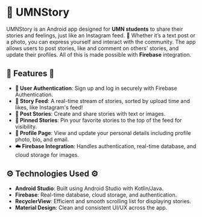 # 📱 **UMNStory** 

UMNStory is an Android app designed for **UMN students** to share their stories and feelings, just like an Instagram feed. 📸 Whether it’s a text post or a photo, you can express yourself and interact with the community. The app allows users to post stories, like and comment on others' stories, and update their profiles. All of this is made possible with **Firebase** integration.

## 🌟 Features 🌟

- **🚀 User Authentication**: Sign up and log in securely with Firebase Authentication.
- **📜 Story Feed**: A real-time stream of stories, sorted by upload time and likes, like Instagram's feed!
- **📝 Post Stories**: Create and share stories with text or images.
- **📌 Pinned Stories**: Pin your favorite stories to the top of the feed for visibility.
- **👤 Profile Page**: View and update your personal details including profile photo, bio, and email.
- **☁️ Firebase Integration**: Handles authentication, real-time database, and cloud storage for images.

## ⚙️ Technologies Used ⚙️

- **Android Studio**: Built using Android Studio with Kotlin/Java.
- **Firebase**: Real-time database, cloud storage, and authentication.
- **RecyclerView**: Efficient and smooth scrolling list for displaying stories.
- **Material Design**: Clean and consistent UI/UX across the app.
